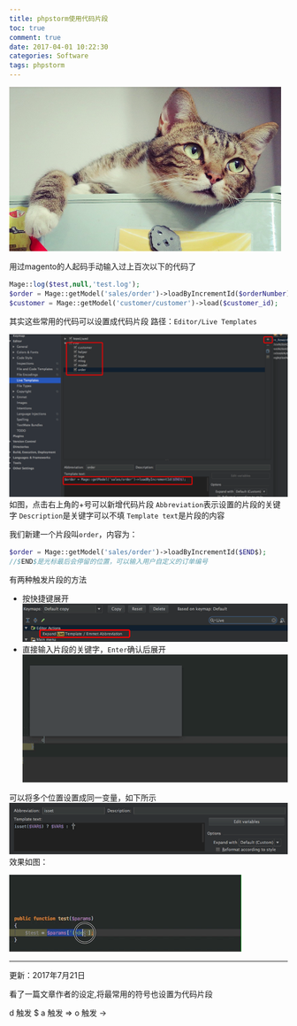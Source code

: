 ```yaml
---
title: phpstorm使用代码片段
toc: true
comment: true
date: 2017-04-01 10:22:30
categories: Software
tags: phpstorm
---
```




<img src="phpstorm-live-template/20170726150106594122661.png" width="492" height="297"/>


<!--more-->


用过magento的人起码手动输入过上百次以下的代码了
``` php
Mage::log($test,null,'test.log');
$order = Mage::getModel('sales/order')->loadByIncrementId($orderNumber);
$customer = Mage::getModel('customer/customer')->load($customer_id);
```

其实这些常用的代码可以设置成代码片段
路径：`Editor/Live Templates`

![20170407149153181620126.png](phpstorm-live-template/20170407149153181620126.png)
如图，点击右上角的+号可以新增代码片段
`Abbreviation`表示设置的片段的关键字
`Description`是关键字可以不填
`Template text`是片段的内容

我们新建一个片段叫`order`，内容为：

```php
$order = Mage::getModel('sales/order')->loadByIncrementId($END$);
//$END$是光标最后会停留的位置，可以输入用户自定义的订单编号
```

有两种触发片段的方法

- 按快捷键展开
   ![20170407149153260586416.png](phpstorm-live-template/20170407149153260586416.png)
- 直接输入片段的关键字，`Enter`确认后展开
  ![QQ20170407-104052-HD.gif](phpstorm-live-template/QQ20170407-104052-HD.gif)

可以将多个位置设置成同一变量，如下所示
![20170407149155255061216.png](phpstorm-live-template/20170407149155255061216.png)
效果如图：

![20170407149157042959651.gif](phpstorm-live-template/20170407149157042959651.gif)



---
更新：2017年7月21日

看了一篇文章作者的设定,将最常用的符号也设置为代码片段

d  触发 $
a  触发 =>
o  触发 ->

